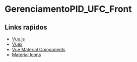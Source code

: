 # GerenciamentoPID_UFC_Front

## Links raṕidos
- [Vue.js](https://br.vuejs.org/v2/guide/)
- [Vuex](https://vuex.vuejs.org/ptbr/)
- [Vue Material Components](https://vuematerial.io/components/app)
- [Material Icons](https://material.io/resources/icons/?style=baseline)